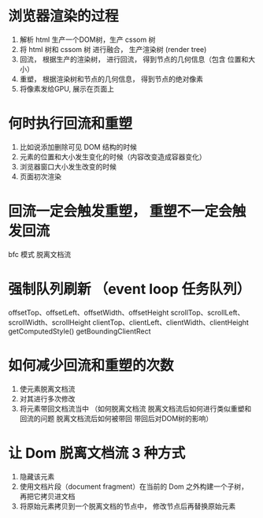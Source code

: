 # 浏览器渲染的过程
1. 解析 html 生产一个DOM树，生产 cssom 树
2. 将 html 树和 cssom 树 进行融合， 生产渲染树 (render tree)
3. 回流， 根据生产的渲染树， 进行回流， 得到节点的几何信息（包含 位置和大小）
4. 重塑， 根据渲染树和节点的几何信息， 得到节点的绝对像素
5. 将像素发给GPU, 展示在页面上

# 何时执行回流和重塑
1. 比如说添加删除可见 DOM 结构的时候
2. 元素的位置和大小发生变化的时候（内容改变造成容器变化）
3. 浏览器窗口大小发生改变的时候
4. 页面初次渲染

# 回流一定会触发重塑， 重塑不一定会触发回流 
  bfc 模式 脱离文档流

# 强制队列刷新  （event loop 任务队列）
  offsetTop、offsetLeft、offsetWidth、offsetHeight
  scrollTop、scrollLeft、scrollWidth、scrollHeight
  clientTop、clientLeft、clientWidth、clientHeight
  getComputedStyle()
  getBoundingClientRect

# 如何减少回流和重塑的次数
1. 使元素脱离文档流
2. 对其进行多次修改
3. 将元素带回文档流当中 （如何脱离文档流 脱离文档流后如何进行类似重塑和回流的问题 脱离文档流后如何被带回 带回后对DOM树的影响）

# 让 Dom 脱离文档流 3 种方式
1. 隐藏该元素
2. 使用文档片段（document fragment）在当前的 Dom 之外构建一个子树， 再把它拷贝进文档
3. 将原始元素拷贝到一个脱离文档的节点中， 修改节点后再替换原始元素